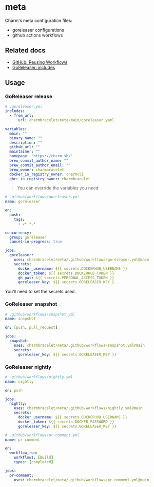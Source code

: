 # meta

Charm's meta configuration files:

- goreleaser configurations
- github actions workflows

## Related docs

- [GitHub: Reusing Workflows](https://docs.github.com/en/actions/learn-github-actions/reusing-workflows)
- [GoReleaser: includes](https://goreleaser.com/customization/includes/)

## Usage

### GoReleaser release

```yaml
# .goreleaser.yml
includes:
  - from_url:
      url: charmbracelet/meta/main/goreleaser.yaml

variables:
  main: ""
  binary_name: ""
  description: ""
  github_url: ""
  maintainer: ""
  homepage: "https://charm.sh/"
  brew_commit_author_name: ""
  brew_commit_author_email: ""
  brew_owner: charmbracelet
  docker_io_registry_owner: charmcli
  ghcr_io_registry_owner: charmbracelet
```

> You can override the variables you need

```yaml
# .github/workflows/goreleaser.yml
name: goreleaser

on:
  push:
    tags:
      - v*.*.*

concurrency:
  group: goreleaser
  cancel-in-progress: true

jobs:
  goreleaser:
    uses: charmbracelet/meta/.github/workflows/goreleaser.yml@main
    secrets:
      docker_username: ${{ secrets.DOCKERHUB_USERNAME }}
      docker_token: ${{ secrets.DOCKERHUB_TOKEN }}
      gh_pat: ${{ secrets.PERSONAL_ACCESS_TOKEN }}
      goreleaser_key: ${{ secrets.GORELEASER_KEY }
```

You'll need to set the secrets used.

### GoReleaser snapshot

```yaml
# .github/workflows/snapshot.yml
name: snapshot

on: [push, pull_request]

jobs:
  snapshot:
    uses: charmbracelet/meta/.github/workflows/snapshot.yml@main
    secrets:
      goreleaser_key: ${{ secrets.GORELEASER_KEY }}
```

### GoReleaser nightly

```yaml
# .github/workflows/nightly.yml
name: nightly

on: push

jobs:
  nightly:
    uses: charmbracelet/meta/.github/workflows/nightly.yml@main
    secrets:
      docker_username: ${{ secrets.DOCKERHUB_USERNAME }}
      docker_token: ${{ secrets.DOCKER_PASSWORD }}
      goreleaser_key: ${{ secrets.GORELEASER_KEY }}
```

```yaml
# .github/workflows/pr-comment.yml
name: pr-comment

on:
  workflow_run:
    workflows: [build]
    types: [completed]

jobs:
  pr-comment:
    uses: charmbracelet/meta/.github/workflows/pr-comment.yml@main
```
